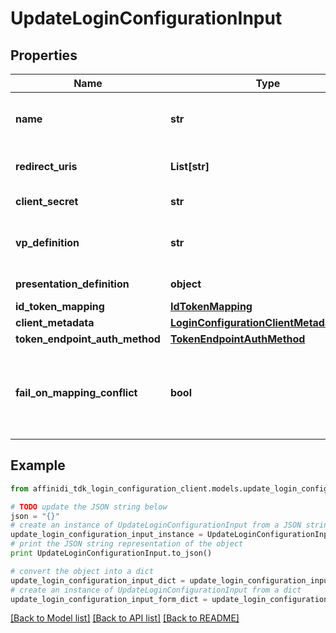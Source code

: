 # UpdateLoginConfigurationInput

## Properties

| Name                           | Type                                                                                  | Description                                                                 | Notes      |
| ------------------------------ | ------------------------------------------------------------------------------------- | --------------------------------------------------------------------------- | ---------- |
| **name**                       | **str**                                                                               | User defined login configuration name                                       | [optional] |
| **redirect_uris**              | **List[str]**                                                                         | OAuth 2.0 Redirect URIs                                                     | [optional] |
| **client_secret**              | **str**                                                                               | OAuth2 client secret                                                        | [optional] |
| **vp_definition**              | **str**                                                                               | VP definition in JSON stringify format                                      | [optional] |
| **presentation_definition**    | **object**                                                                            | Presentation Definition                                                     | [optional] |
| **id_token_mapping**           | [**IdTokenMapping**](IdTokenMapping.md)                                               |                                                                             | [optional] |
| **client_metadata**            | [**LoginConfigurationClientMetadataInput**](LoginConfigurationClientMetadataInput.md) |                                                                             | [optional] |
| **token_endpoint_auth_method** | [**TokenEndpointAuthMethod**](TokenEndpointAuthMethod.md)                             |                                                                             | [optional] |
| **fail_on_mapping_conflict**   | **bool**                                                                              | Interrupts login process if duplications of data fields names will be found | [optional] |

## Example

```python
from affinidi_tdk_login_configuration_client.models.update_login_configuration_input import UpdateLoginConfigurationInput

# TODO update the JSON string below
json = "{}"
# create an instance of UpdateLoginConfigurationInput from a JSON string
update_login_configuration_input_instance = UpdateLoginConfigurationInput.from_json(json)
# print the JSON string representation of the object
print UpdateLoginConfigurationInput.to_json()

# convert the object into a dict
update_login_configuration_input_dict = update_login_configuration_input_instance.to_dict()
# create an instance of UpdateLoginConfigurationInput from a dict
update_login_configuration_input_form_dict = update_login_configuration_input.from_dict(update_login_configuration_input_dict)
```

[[Back to Model list]](../README.md#documentation-for-models) [[Back to API list]](../README.md#documentation-for-api-endpoints) [[Back to README]](../README.md)
